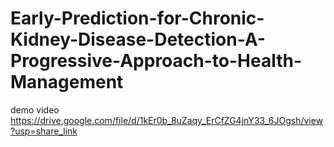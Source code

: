 # Early-Prediction-for-Chronic-Kidney-Disease-Detection-A-Progressive-Approach-to-Health-Management

demo video
https://drive.google.com/file/d/1kEr0b_8uZaqy_ErCfZG4jnY33_6JOgsh/view?usp=share_link
